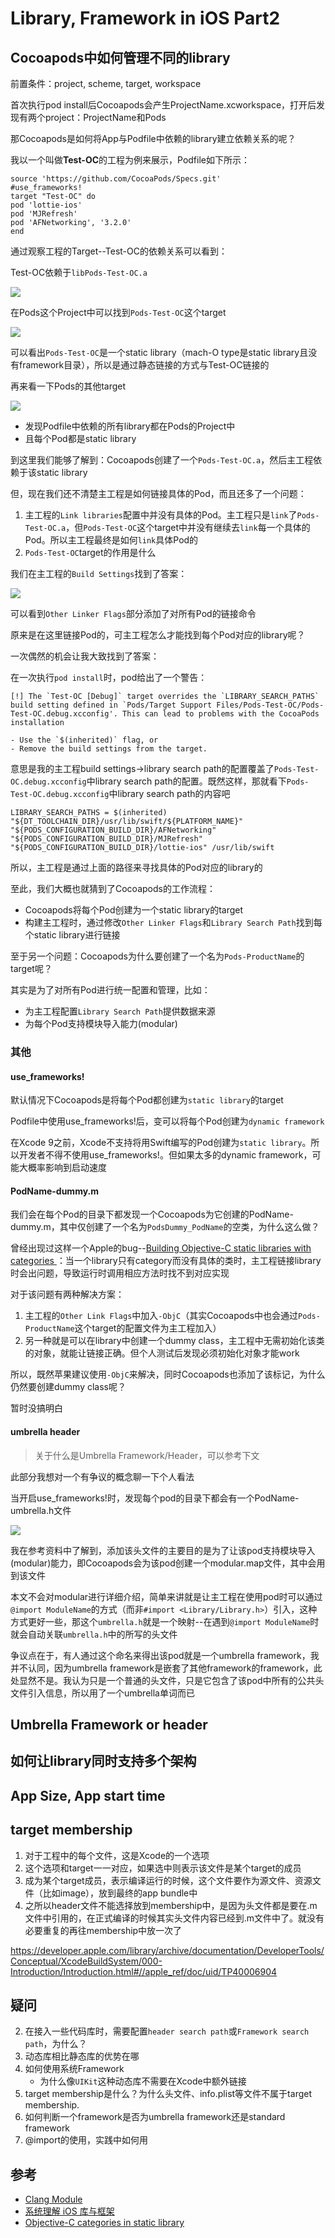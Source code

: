 # Library, Framework in iOS Part2

## Cocoapods中如何管理不同的library

前置条件：project, scheme, target, workspace

首次执行pod install后Cocoapods会产生ProjectName.xcworkspace，打开后发现有两个project：ProjectName和Pods

那Cocoapods是如何将App与Podfile中依赖的library建立依赖关系的呢？

我以一个叫做**Test-OC**的工程为例来展示，Podfile如下所示：

```
source 'https://github.com/CocoaPods/Specs.git'
#use_frameworks!
target "Test-OC" do
pod 'lottie-ios'
pod 'MJRefresh'
pod 'AFNetworking', '3.2.0'
end
```

通过观察工程的Target--Test-OC的依赖关系可以看到：

Test-OC依赖于`libPods-Test-OC.a`

![](https://github.com/songgeb/I-Love-iOS/blob/master/Images/Libraries/pod_app_link_staticpod.png?raw=true)

在Pods这个Project中可以找到`Pods-Test-OC`这个target

![](https://github.com/songgeb/I-Love-iOS/blob/master/Images/pod_staticlibrary.png?raw=true)

可以看出`Pods-Test-OC`是一个static library（mach-O type是static library且没有framework目录），所以是通过静态链接的方式与Test-OC链接的

再来看一下Pods的其他target

![](https://github.com/songgeb/I-Love-iOS/blob/master/Images/Libraries/pod_staticpods.png?raw=true)

- 发现Podfile中依赖的所有library都在Pods的Project中
- 且每个Pod都是static library

到这里我们能够了解到：Cocoapods创建了一个`Pods-Test-OC.a`，然后主工程依赖于该static library

但，现在我们还不清楚主工程是如何链接具体的Pod，而且还多了一个问题：

1. 主工程的`Link libraries`配置中并没有具体的Pod。主工程只是`link`了`Pods-Test-OC.a`，但`Pods-Test-OC`这个target中并没有继续去`link`每一个具体的Pod。所以主工程最终是如何`link`具体Pod的
2. `Pods-Test-OC`target的作用是什么

我们在主工程的`Build Settings`找到了答案：

![](https://github.com/songgeb/I-Love-iOS/blob/master/Images/Libraries/pod_app_otherlinkflag.png?raw=true)

可以看到`Other Linker Flags`部分添加了对所有Pod的链接命令

原来是在这里链接Pod的，可主工程怎么才能找到每个Pod对应的library呢？

一次偶然的机会让我大致找到了答案：

在一次执行`pod install`时，pod给出了一个警告：

```
[!] The `Test-OC [Debug]` target overrides the `LIBRARY_SEARCH_PATHS` build setting defined in `Pods/Target Support Files/Pods-Test-OC/Pods-Test-OC.debug.xcconfig'. This can lead to problems with the CocoaPods installation

- Use the `$(inherited)` flag, or
- Remove the build settings from the target.
```

意思是我的主工程build settings->library search path的配置覆盖了`Pods-Test-OC.debug.xcconfig`中library search path的配置。既然这样，那就看下`Pods-Test-OC.debug.xcconfig`中library search path的内容吧

```
LIBRARY_SEARCH_PATHS = $(inherited) "${DT_TOOLCHAIN_DIR}/usr/lib/swift/${PLATFORM_NAME}" "${PODS_CONFIGURATION_BUILD_DIR}/AFNetworking" "${PODS_CONFIGURATION_BUILD_DIR}/MJRefresh" "${PODS_CONFIGURATION_BUILD_DIR}/lottie-ios" /usr/lib/swift
```

所以，主工程是通过上面的路径来寻找具体的Pod对应的library的

至此，我们大概也就猜到了Cocoapods的工作流程：

- Cocoapods将每个Pod创建为一个static library的target
- 构建主工程时，通过修改`Other Linker Flags`和`Library Search Path`找到每个static library进行链接

至于另一个问题：Cocoapods为什么要创建了一个名为`Pods-ProductName`的target呢？

其实是为了对所有Pod进行统一配置和管理，比如：

- 为主工程配置`Library Search Path`提供数据来源
- 为每个Pod支持模块导入能力(modular)

### 其他

#### use_frameworks!
默认情况下Cocoapods是将每个Pod都创建为`static library`的target

Podfile中使用use_frameworks!后，变可以将每个Pod创建为`dynamic framework`

在Xcode 9之前，Xcode不支持将用Swift编写的Pod创建为`static library`。所以开发者不得不使用use_frameworks!。但如果太多的dynamic framework，可能大概率影响到启动速度

#### PodName-dummy.m

我们会在每个Pod的目录下都发现一个Cocoapods为它创建的PodName-dummy.m，其中仅创建了一个名为`PodsDummy_PodName`的空类，为什么这么做？

曾经出现过这样一个Apple的bug--[Building Objective-C static libraries with categories
](https://developer.apple.com/library/archive/qa/qa1490/_index.html)：当一个library只有category而没有具体的类时，主工程链接library时会出问题，导致运行时调用相应方法时找不到对应实现

对于该问题有两种解决方案：

1. 主工程的`Other Link Flags`中加入`-ObjC`（其实Cocoapods中也会通过`Pods-ProductName`这个target的配置文件为主工程加入）
2. 另一种就是可以在library中创建一个dummy class，主工程中无需初始化该类的对象，就能让链接正确。但个人测试后发现必须初始化对象才能work

所以，既然苹果建议使用`-ObjC`来解决，同时Cocoapods也添加了该标记，为什么仍然要创建dummy class呢？

暂时没搞明白

#### umbrella header

> 关于什么是Umbrella Framework/Header，可以参考下文

此部分我想对一个有争议的概念聊一下个人看法

当开启use_frameworks!时，发现每个pod的目录下都会有一个PodName-umbrella.h文件

![](https://github.com/songgeb/I-Love-iOS/blob/master/Images/Libraries/pod_dynamiclibrary_umbrellaheader.png?raw=true)

我在参考资料中了解到，添加该头文件的主要目的是为了让该pod支持模块导入(modular)能力，即Cocoapods会为该pod创建一个modular.map文件，其中会用到该文件

本文不会对modular进行详细介绍，简单来讲就是让主工程在使用pod时可以通过`@import ModuleName`的方式（而非`#import <Library/Library.h>`）引入，这种方式更好一些，那这个`umbrella.h`就是一个映射--在遇到`@import ModuleName`时就会自动关联`umbrella.h`中的所写的头文件

争议点在于，有人通过这个命名来得出该pod就是一个umbrella framework，我并不认同，因为umbrella framework是嵌套了其他framework的framework，此处显然不是。我认为只是一个普通的头文件，只是它包含了该pod中所有的公共头文件引入信息，所以用了一个umbrella单词而已

## Umbrella Framework or header



## 如何让library同时支持多个架构

## App Size, App start time

## target membership
1. 对于工程中的每个文件，这是Xcode的一个选项
2. 这个选项和target一一对应，如果选中则表示该文件是某个target的成员
3. 成为某个target成员，表示编译运行的时候，这个文件要作为源文件、资源文件（比如image），放到最终的app bundle中
4. 之所以header文件不能选择放到membership中，是因为头文件都是要在.m文件中引用的，在正式编译的时候其实头文件内容已经到.m文件中了。就没有必要重复的再往membership中放一次了

https://developer.apple.com/library/archive/documentation/DeveloperTools/Conceptual/XcodeBuildSystem/000-Introduction/Introduction.html#//apple_ref/doc/uid/TP40006904

## 疑问
2. 在接入一些代码库时，需要配置`header search path`或`Framework search path`，为什么？
4. 动态库相比静态库的优势在哪
4. 如何使用系统Framework
	- 为什么像`UIKit`这种动态库不需要在Xcode中额外链接
5. target membership是什么？为什么头文件、info.plist等文件不属于target membership.
11. 如何判断一个framework是否为umbrella framework还是standard framework
12. @import的使用，实践中如何用

## 参考
- [Clang Module](http://chuquan.me/2021/02/11/clang-module/#more)
- [系统理解 iOS 库与框架](http://chuquan.me/2021/02/14/understand-ios-library-and-framework/)
- [Objective-C categories in static library](https://stackoverflow.com/a/2615407/5792820)